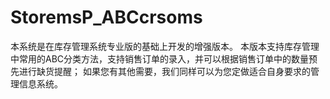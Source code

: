 # StoremsP_ABCcrsoms
 本系统是在库存管理系统专业版的基础上开发的增强版本。      本版本支持库存管理中常用的ABC分类方法，支持销售订单的录入，并可以根据销售订单中的数量预先进行缺货提醒；      如果您有其他需要，我们同样可以为您定做适合自身要求的管理信息系统。
